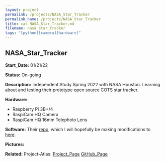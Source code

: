 ```yaml
---
layout: project
permalink: /projects/NASA_Star_Tracker
permalink_name: /projects/NASA_Star_Tracker
title: cat NASA_Star_Tracker.md
filename: nasa_star_tracker
tags: "[python][camera][hardware]"
---
```

## NASA_Star_Tracker

**Start_Date:** 01/21/22

**Status:** On-going

**Description:** Independent Study Spring 2022 with NASA Houston. Learning about and testing their prototype open source COTS star tracker.

**Hardware:**

- Raspberry Pi 3B+/4
- RaspiCam HQ Camera
- RaspiCam HQ 16mm Telephoto Lens

**Software:** Their [repo](https://github.com/nasa/COTS-Star-Tracker), which I will hopefully be making modifications to [here](https://github.com/Jormungandr1105/COTS-Star-Tracker).

**Pictures:**

**Related:**
Project-Atlas: [Project_Page](/projects/project-atlas)  [GitHub_Page](https://github.com/Jormungandr1105/Project-Atlas)
